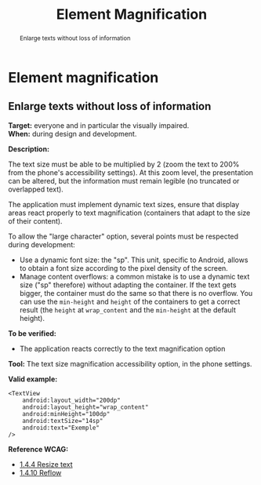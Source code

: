 ﻿---
title: "Element Magnification"
abstract: "Enlarge texts without loss of information"
---

# Element magnification

## Enlarge texts without loss of information

**Target:** everyone and in particular the visually impaired.  
**When:** during design and development.

**Description:** 

The text size must be able to be multiplied by 2 (zoom the text to 200% from the phone's accessibility settings). At this zoom level, the presentation can be altered, but the information must remain legible (no truncated or overlapped text).

The application must implement dynamic text sizes, ensure that display areas react properly to text magnification (containers that adapt to the size of their content).
  
To allow the "large character" option, several points must be respected during development:
- Use a dynamic font size: the "sp". This unit, specific to Android, allows to obtain a font size according to the pixel density of the screen.  
- Manage content overflows: a common mistake is to use a dynamic text size ("sp" therefore) without adapting the container. If the text gets bigger, the container must do the same so that there is no overflow. You can use the `min-height` and `height` of the containers to get a correct result (the `height` at `wrap_content` and the `min-height` at the default height).


**To be verified:**

- The application reacts correctly to the text magnification option

**Tool:**
The text size magnification accessibility option, in the phone settings.

**Valid example:** 

<pre><code class="xml">&lt;TextView
    android:layout_width="200dp"
    android:layout_height="wrap_content"
    android:minHeight="100dp"
    android:textSize="14sp"
    android:text="Exemple"
&#47;&gt;</code></pre>

**Reference <abbr>WCAG</abbr>:**  
- <a lang="en" href="https://www.w3.org/TR/WCAG21/#resize-text">1.4.4 Resize text</a>
- <a lang="en" href="https://www.w3.org/TR/WCAG21/#reflow">1.4.10 Reflow</a>
